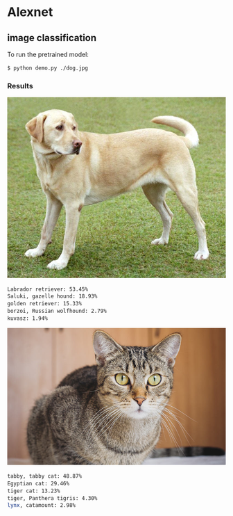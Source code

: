 # Alexnet
## image classification 
To run the pretrained model:
```bash
$ python demo.py ./dog.jpg
```
### Results
<p align="center">
  <img src="dog.jpg">
</p>

```bash
Labrador retriever: 53.45%
Saluki, gazelle hound: 18.93%
golden retriever: 15.33%
borzoi, Russian wolfhound: 2.79%
kuvasz: 1.94%
```
<p align="center">
  <img src="cat.jpg">
</p>

```bash
tabby, tabby cat: 48.87%
Egyptian cat: 29.46%
tiger cat: 13.23%
tiger, Panthera tigris: 4.30%
lynx, catamount: 2.98%
```
